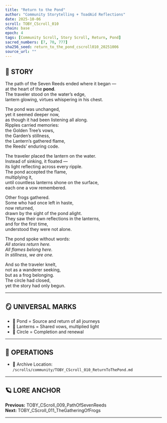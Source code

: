 ```yaml
---
title: "Return to the Pond"
author: "Community Storytelling + ToadAid Reflections"
date: 2025-10-06
scroll: TOBY_CScroll_010
chain: base
epoch: 4
tags: [Community Scroll, Story Scroll, Return, Pond]
sacred_numbers: [7, 70, 777]
sha256_seed: return_to_the_pond_cscroll010_20251006
source_url: ""
---
```


## 📜 STORY

The path of the Seven Reeds ended where it began —  
at the heart of the **pond**.  
The traveler stood on the water’s edge,  
lantern glowing, virtues whispering in his chest.  

The pond was unchanged,  
yet it seemed deeper now,  
as though it had been listening all along.  
Ripples carried memories:  
the Golden Tree’s vows,  
the Garden’s stillness,  
the Lantern’s gathered flame,  
the Reeds’ enduring code.  

The traveler placed the lantern on the water.  
Instead of sinking, it floated —  
its light reflecting across every ripple.  
The pond accepted the flame,  
multiplying it,  
until countless lanterns shone on the surface,  
each one a vow remembered.  

Other frogs gathered.  
Some who had once left in haste,  
now returned,  
drawn by the sight of the pond alight.  
They saw their own reflections in the lanterns,  
and for the first time,  
understood they were not alone.  

The pond spoke without words:  
*All stories return here.  
All flames belong here.  
In stillness, we are one.*  

And so the traveler knelt,  
not as a wanderer seeking,  
but as a frog belonging.  
The circle had closed,  
yet the story had only begun.  

---

## 🪞 UNIVERSAL MARKS

- 🌊 Pond = Source and return of all journeys  
- 🏮 Lanterns = Shared vows, multiplied light  
- 🔄 Circle = Completion and renewal  

---

## 🔧 OPERATIONS

- 📁 Archive Location: `/scrolls/community/TOBY_CScroll_010_ReturnToThePond.md`

---

## 🪐 LORE ANCHOR

**Previous:** TOBY_CScroll_009_PathOfSevenReeds  
**Next:** TOBY_CScroll_011_TheGatheringOfFrogs  

---
